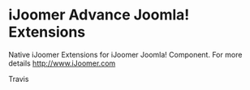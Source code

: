 iJoomer Advance Joomla! Extensions
=============================

Native iJoomer Extensions for iJoomer Joomla! Component.
For more details http://www.iJoomer.com

Travis
